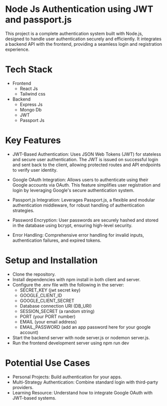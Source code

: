 
# Node Js Authentication using JWT and passport.js 
  This project is a complete authentication system built with Node.js, designed to handle user authentication securely and efficiently. It integrates a backend API with the frontend, providing a seamless login and registration experience.
# Tech Stack
* Frontend
   - React Js
   - Tailwind css
* Backend
   - Express Js
   - Mongo Db
   - JWT
   - Passport Js
 
# Key Features
* JWT-Based Authentication:
Uses JSON Web Tokens (JWT) for stateless and secure user authentication. The JWT is issued on successful login and sent back to the client, allowing protected routes and API endpoints to verify user identity.

* Google OAuth Integration:
Allows users to authenticate using their Google accounts via OAuth. This feature simplifies user registration and login by leveraging Google's secure authentication system.

* Passport.js Integration:
Leverages Passport.js, a flexible and modular authentication middleware, for robust handling of authentication strategies.

* Password Encryption:
 User passwords are securely hashed and stored in the database using bcrypt, ensuring high-level security.

* Error Handling:
Comprehensive error handling for invalid inputs, authentication failures, and expired tokens.


# Setup and Installation
* Clone the repository.
* Install dependencies with npm install in both client and server.
* Configure the .env file with the following in the server:
    - SECRET_KEY (jwt secret key)
    - GOOGLE_CLIENT_ID
    - GOOGLE_CLIENT_SECRET
    - Database connection URI (DB_URI)
    - SESSION_SECRET (a random string)
    - PORT (your PORT number)
    - EMAIL (your email address)
    - EMAIL_PASSWORD (add an app password here for your google account)
* Start the backend server with node server.js or nodemon server.js.
* Run the frontend development server using npm run dev

# Potential Use Cases
* Personal Projects: Build authentication for your apps.
* Multi-Strategy Authentication: Combine standard login with third-party providers.
* Learning Resource: Understand how to integrate Google OAuth with JWT-based systems.
